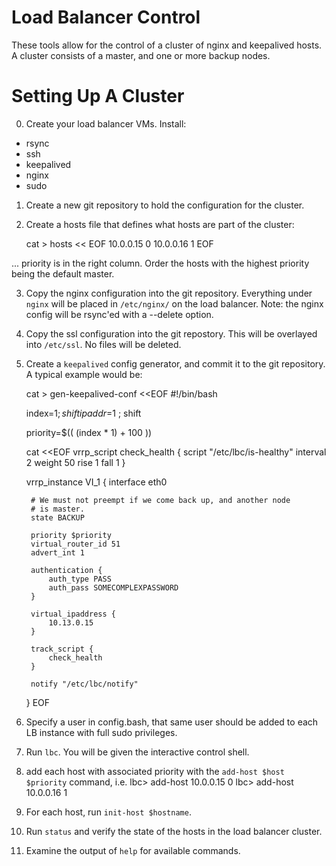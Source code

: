 Load Balancer Control
=====================

These tools allow for the control of a cluster of nginx and keepalived
hosts.  A cluster consists of a master, and one or more backup nodes.

Setting Up A Cluster
====================

0) Create your load balancer VMs.  Install:

- rsync
- ssh
- keepalived
- nginx
- sudo

1) Create a new git repository to hold the configuration for the cluster.

2) Create a hosts file that defines what hosts are part of the cluster:

    cat > hosts << EOF
    10.0.0.15	0
    10.0.0.16	1
    EOF

... priority is in the right column.  Order the hosts with the highest priority being the default master.

3) Copy the nginx configuration into the git repository.  Everything under ```nginx``` will be placed in ```/etc/nginx/``` on the load balancer. Note: the nginx config will be rsync'ed with a --delete option.

4) Copy the ssl configuration into the git repostory.  This will be overlayed into ```/etc/ssl```.  No files will be deleted.

5) Create a ```keepalived``` config generator, and commit it to the git repository.  A typical example would be:

    cat > gen-keepalived-conf <<EOF
    #!/bin/bash

    index=$1 ; shift
    ipaddr=$1 ; shift

    priority=$(( (index * 1) + 100 ))

    cat <<EOF
    vrrp_script check_health {
        script "/etc/lbc/is-healthy"
        interval 2
        weight 50
        rise 1
        fall 1
    }

    vrrp_instance VI_1 {
        interface eth0

        # We must not preempt if we come back up, and another node
        # is master.
        state BACKUP

        priority $priority
        virtual_router_id 51
        advert_int 1

        authentication {
            auth_type PASS
            auth_pass SOMECOMPLEXPASSWORD
        }

        virtual_ipaddress {
            10.13.0.15
        }

        track_script {
            check_health
        }

        notify "/etc/lbc/notify"
    }
    EOF

6) Specify a user in config.bash, that same user should be added to each LB instance with full sudo privileges.

7) Run ```lbc```.  You will be given the interactive control shell.

8) add each host with associated priority with the ```add-host $host $priority``` command, i.e.
        lbc> add-host 10.0.0.15 0
        lbc> add-host 10.0.0.16 1
   
9) For each host, run ```init-host $hostname```.

10) Run ```status``` and verify the state of the hosts in the load balancer cluster.

11) Examine the output of ```help``` for available commands.
